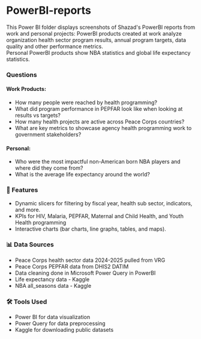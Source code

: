 # PowerBI-reports
This Power BI folder displays screenshots of Shazad's PowerBI reports from work and personal projects:
PowerBI products created at work analyze organization health sector program results, annual program targets, data quality and other performance metrics.  
Personal PowerBI products show NBA statistics and global life expectancy statistics. 

### Questions 
#### Work Products:
- How many people were reached by health programming?
- What did program performance in PEPFAR look like when looking at results vs targets? 
- How many health projects are active across Peace Corps countries?
- What are key metrics to showcase agency health programming work to government stakeholders?

#### Personal:
- Who were the most impactful non-American born NBA players and where did they come from?
- What is the average life expectancy around the world?

### 🚀 Features
- Dynamic slicers for filtering by fiscal year, health sub sector, indicators, and more.
- KPIs for  HIV, Malaria, PEPFAR, Maternal and Child Health, and Youth Health programming
- Interactive charts (bar charts, line graphs, tables, and maps).

### 📊 Data Sources
- Peace Corps health sector data 2024-2025 pulled from VRG
- Peace Corps PEPFAR data from DHIS2 DATIM
- Data cleaning done in Microsoft Power Query in PowerBI
- Life expectancy data - Kaggle
- NBA all_seasons data - Kaggle

### 🛠️ Tools Used
- Power BI for data visualization
- Power Query for data preprocessing
- Kaggle for downloading public datasets
